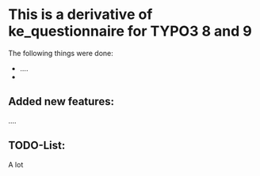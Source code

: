 
This is a derivative of ke_questionnaire for TYPO3 8 and 9
=======================================================


The following things were done:
- .... 
- 


## Added new features: 
....

## TODO-List:
A lot




